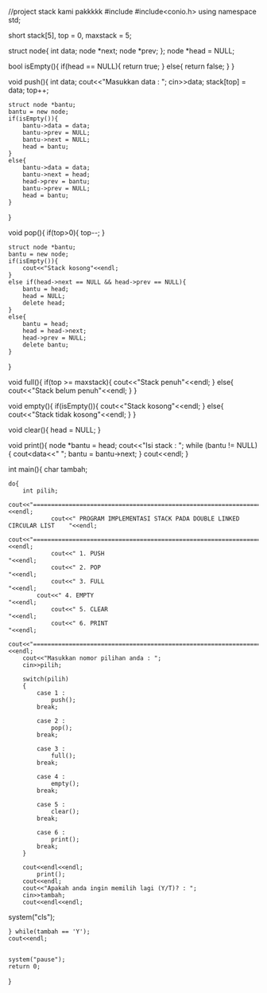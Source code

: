 //project stack kami pakkkkk
#include<iostream>
#include<conio.h>
using namespace std;

short stack[5], top = 0, maxstack = 5;

struct node{
	int data;
	node *next;
	node *prev;
};
node *head = NULL;

bool isEmpty(){
	if(head == NULL){
		return true;
	}
	else{
		return false;
	}
}

void push(){
	int data;
	cout<<"Masukkan data : ";
	cin>>data;
	stack[top] = data;
	top++;
	
	struct node *bantu;
	bantu = new node;
	if(isEmpty()){
		bantu->data = data;
		bantu->prev = NULL;
		bantu->next = NULL;
		head = bantu;
	}
	else{
		bantu->data = data;
		bantu->next = head;
		head->prev = bantu;
		bantu->prev = NULL;
		head = bantu;
	}
}

void pop(){
	if(top>0){
		top--;
	}
	
	struct node *bantu;
	bantu = new node;
	if(isEmpty()){
		cout<<"Stack kosong"<<endl;
	}
	else if(head->next == NULL && head->prev == NULL){
		bantu = head;
		head = NULL;
		delete head;
	}
	else{
		bantu = head;
		head = head->next;
		head->prev = NULL;
		delete bantu;
	}
}

void full(){
	if(top >= maxstack){
		cout<<"Stack penuh"<<endl;
	}
	else{
		cout<<"Stack belum penuh"<<endl;
	}
}

void empty(){
    if(isEmpty()){
        cout<<"Stack kosong"<<endl;
    }
    else{
        cout<<"Stack tidak kosong"<<endl;
	}
}

void clear(){
	head = NULL;
}

void print(){
       node *bantu = head;
       cout<<"Isi stack : ";
       while (bantu != NULL){
              cout<<bantu->data<<" ";
              bantu = bantu->next;
       }
       cout<<endl;
}


int main(){
	char tambah;
	
	do{
		int pilih;
		cout<<"================================================================"<<endl;
       	        cout<<" PROGRAM IMPLEMENTASI STACK PADA DOUBLE LINKED CIRCULAR LIST    "<<endl;
	        cout<<"================================================================"<<endl;
     	        cout<<" 1. PUSH                                                         "<<endl;
      	        cout<<" 2. POP                                                          "<<endl;
    	        cout<<" 3. FULL                                                         "<<endl;
	        cout<<" 4. EMPTY                                                        "<<endl;
    	        cout<<" 5. CLEAR                                                        "<<endl;
    	        cout<<" 6. PRINT                                                        "<<endl;
    	        cout<<"================================================================"<<endl;
		cout<<"Masukkan nomor pilihan anda : ";
		cin>>pilih;
		
		switch(pilih)
		{
			case 1 : 
				push();
			break;
			
			case 2 : 
				pop();
			break;
			
			case 3 : 
				full();
			break;
			
			case 4 : 
				empty();
			break;
			
			case 5 : 
				clear();
			break;
			
			case 6 : 
				print();
			break;
		}

  		cout<<endl<<endl;
    		print();
		cout<<endl;
		cout<<"Apakah anda ingin memilih lagi (Y/T)? : ";
		cin>>tambah;
		cout<<endl<<endl;

system("cls");
		
	} while(tambah == 'Y');
	cout<<endl;
	
	
	system("pause");
	return 0;
}
